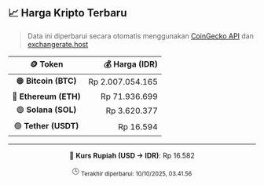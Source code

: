 

<!-- HARGA_KRIPTO -->
## 📈 Harga Kripto Terbaru

> Data ini diperbarui secara otomatis menggunakan [CoinGecko API](https://www.coingecko.com/) dan [exchangerate.host](https://exchangerate.host/)

<div align="center">

| 🪙 Token | 💰 Harga (IDR) |
|:------:|---------------:|
| 🟠 **Bitcoin (BTC)**   | Rp 2.007.054.165 |
| 🔵 **Ethereum (ETH)**  | Rp 71.936.699 |
| 🟣 **Solana (SOL)**    | Rp 3.620.377 |
| 🟢 **Tether (USDT)**   | Rp 16.594 |

---

💱 **Kurs Rupiah (USD → IDR)**: Rp 16.582

🕒 <sub>Terakhir diperbarui: 10/10/2025, 03.41.56</sub>

</div>
<!-- /HARGA_KRIPTO -->